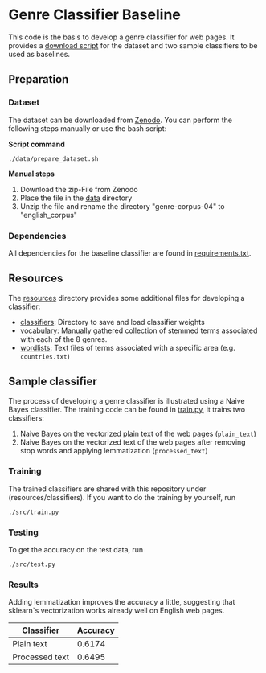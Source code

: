 # Genre Classifier Baseline
This code is the basis to develop a genre classifier for web pages. 
It provides a [download script](data/prepare_dataset.sh) for the dataset and two sample classifiers to be used as baselines.

## Preparation
### Dataset
The dataset can be downloaded from [Zenodo](https://zenodo.org/records/3233881). 
You can perform the following steps manually or use the bash script:

**Script command**
```
./data/prepare_dataset.sh
```

**Manual steps**
1. Download the zip-File from Zenodo
2. Place the file in the [data](data) directory
3. Unzip the file and rename the directory "genre-corpus-04" to "english_corpus"

### Dependencies
All dependencies for the baseline classifier are found in [requirements.txt](requirements.txt).

## Resources
The [resources](resources) directory provides some additional files for developing a classifier:

- [classifiers](resources/classifiers): Directory to save and load classifier weights
- [vocabulary](resources/vocabulary): Manually gathered collection of stemmed terms associated with each of the 8 genres.
- [wordlists](resources/wordlists): Text files of terms associated with a specific area (e.g. `countries.txt`) 

## Sample classifier
The process of developing a genre classifier is illustrated using a Naive Bayes classifier. 
The training code can be found in [train.py](src/train.py), it trains two classifiers:

1. Naive Bayes on the vectorized plain text of the web pages (`plain_text`)
2. Naive Bayes on the vectorized text of the web pages after removing stop words and applying lemmatization (`processed_text`)

### Training
The trained classifiers are shared with this repository under (resources/classifiers). If you want to do the training by yourself, run
```
./src/train.py
```

### Testing
To get the accuracy on the test data, run
```
./src/test.py
```

### Results
Adding lemmatization improves the accuracy a little, suggesting that sklearn`s vectorization works already well on English web pages.

| Classifier     | Accuracy |
|----------------|----------|
| Plain text     | 0.6174   |
| Processed text | 0.6495   |
